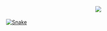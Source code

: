 <h1 align="center">
  <a href="https://github.com/NotNoneX">
    <img src="https://readme-typing-svg.herokuapp.com/?color=blue&lines=Our%20Goal,%20Is%20The%20Sea%20And%20The%20Stars!">
  </a>
</h1>



[![Snake](https://ghpxy.cvki.cn/https://raw.githubusercontent.com/NotNoneX/NotNoneX/master/assets/github-contribution-grid-snake.svg)](https://github.com/NotNoneX)


